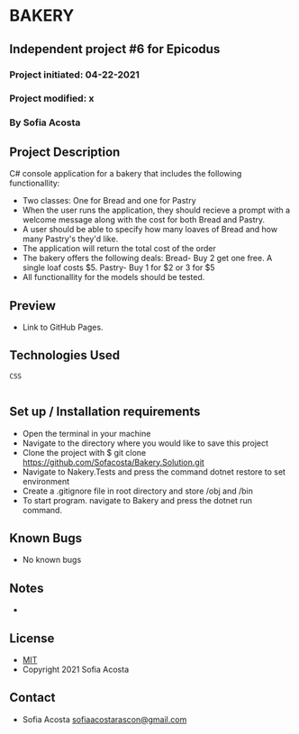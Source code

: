 # BAKERY 
## Independent project #6 for Epicodus
### Project initiated: 04-22-2021
### Project modified: x
### By Sofia Acosta
## Project Description
C# console application for a bakery that includes the following functionallity:
* Two classes: One for Bread and one for Pastry
* When the user runs the application, they should recieve a prompt with a welcome message along with the cost for both Bread and Pastry.
* A user should be able to specify how many loaves of Bread and how many Pastry's they'd like.
* The application will return the total cost of the order
* The bakery offers the following deals: Bread- Buy 2 get one free. A single loaf costs $5. Pastry- Buy 1 for $2 or 3 for $5
* All functionallity for the models should be tested.  
## Preview 
* Link to GitHub Pages. 

## Technologies Used
 
```
CSS


 ```

## Set up / Installation requirements
* Open the terminal in your machine
* Navigate to the directory where you would like to save this project 
* Clone the project with $ git clone https://github.com/Sofacosta/Bakery.Solution.git
* Navigate to Nakery.Tests and press the command dotnet restore to set environment
* Create a .gitignore file in root directory and store /obj and /bin
* To start program. navigate to Bakery and press the dotnet run command.          
## Known Bugs
* No known bugs
## Notes
* 
## License
* [MIT](https://choosealicense.com/licenses/mit)
* Copyright 2021 Sofia Acosta
## Contact
* Sofia Acosta sofiaacostarascon@gmail.com